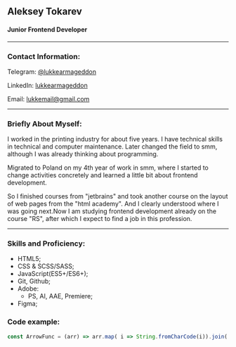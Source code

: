 ## Aleksey Tokarev

#### Junior Frontend Developer
___
### Contact Information:
Telegram: [@lukkearmageddon](https://telegram.me/lukkearmageddon)

LinkedIn: [lukkearmageddon](https://www.linkedin.com/in/lukkearmageddon/)

Email: [lukkemail@gmail.com](email:lukkemail@gmail.com)

___
### Briefly About Myself:
I worked in the printing industry for about five years. I have technical skills in technical and computer maintenance. Later changed the field to smm, although I was already thinking about programming.

Migrated to Poland on my 4th year of work in smm, where I started to change activities concretely and learned a little bit about frontend development.

So I finished courses from "jetbrains" and took another course on the layout of web pages from the "html academy". And I clearly understood where I was going next.Now I am studying frontend development already on the course "RS", after which I expect to find a job in this profession.
___
### Skills and Proficiency:
- HTML5;
- CSS & SCSS/SASS;
- JavaScript(ES5+/ES6+);
- Git, Github;
- Adobe:
    + PS, AI, AAE, Premiere;
- Figma;

### Code example:
```javascript
const ArrowFunc = (arr) => arr.map( i => String.fromCharCode(i)).join('')
```
